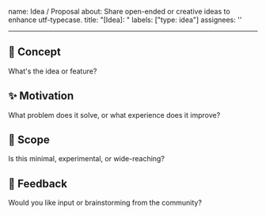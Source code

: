 name: Idea / Proposal
about: Share open-ended or creative ideas to enhance utf-typecase.
title: "[Idea]: "
labels: ["type: idea"]
assignees: ''

---

## 🧠 Concept

What's the idea or feature?

## ✨ Motivation

What problem does it solve, or what experience does it improve?

## 🔮 Scope

Is this minimal, experimental, or wide-reaching?

## 💬 Feedback

Would you like input or brainstorming from the community?
